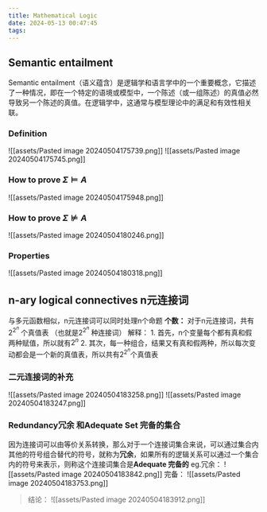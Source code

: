 ```yaml
---
title: Mathematical Logic
date: 2024-05-13 00:47:45
tags:
---
```

## Semantic entailment
Semantic entailment（语义蕴含）是逻辑学和语言学中的一个重要概念，它描述了一种情况，即在一个特定的语境或模型中，一个陈述（或一组陈述）的真值必然导致另一个陈述的真值。在逻辑学中，这通常与模型理论中的满足和有效性相关联。
### Definition 
![[assets/Pasted image 20240504175739.png]]
![[assets/Pasted image 20240504175745.png]]
### How to prove $\Sigma \models A$ 
![[assets/Pasted image 20240504175948.png]]
### How to prove $\Sigma \not\models A$ 
![[assets/Pasted image 20240504180246.png]]
### Properties 
![[assets/Pasted image 20240504180318.png]]
## n-ary logical connectives n元连接词
与多元函数相似，n元连接词可以同时处理n个命题
**个数：** 对于n元连接词，共有$2^{2^{n}}$ 个真值表 （也就是$2^{2^{n}}$ 种连接词）
	解释：
	1. 首先，n个变量每个都有真和假两种赋值，所以就有$2^{n}$ 
	2. 其次，每一种组合，结果又有真和假两种，所以每次变动都会是一个新的真值表，所以共有$2^{2^{n}}$个真值表
### 二元连接词的补充
![[assets/Pasted image 20240504183258.png]]
![[assets/Pasted image 20240504183247.png]]
### Redundancy冗余 和Adequate Set 完备的集合
因为连接词可以由等价关系转换，那么对于一个连接词集合来说，可以通过集合内其他的符号组合替代的符号，就称为**冗余**，如果所有的逻辑关系可以通过一个集合内的符号来表示，则称这个连接词集合是**Adequate 完备的** 
eg.冗余：
![[assets/Pasted image 20240504183842.png]]
完备：
![[assets/Pasted image 20240504183753.png]]

>结论：
>![[assets/Pasted image 20240504183912.png]]

